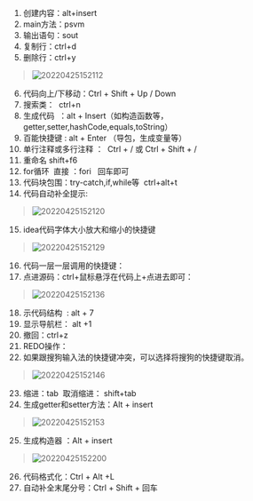 1. 创建内容：alt+insert
1. main方法：psvm
1. 输出语句：sout
1. 复制行：ctrl+d
1. 删除行：ctrl+y
> ![20220425152112](https://xleixz.oss-cn-nanjing.aliyuncs.com/typora-img/20220425152112.png)

6. 代码向上/下移动：Ctrl + Shift + Up / Down
6. 搜索类：  ctrl+n
6. 生成代码  ：alt + Insert（如构造函数等，getter,setter,hashCode,equals,toString）
6. 百能快捷键 : alt + Enter （导包，生成变量等）
6. 单行注释或多行注释 ：  Ctrl + / 或 Ctrl + Shift + /
6. 重命名 shift+f6
6. for循环  直接 ：fori   回车即可
6. 代码块包围：try-catch,if,while等  ctrl+alt+t
6. 代码自动补全提示:
> ![20220425152120](https://xleixz.oss-cn-nanjing.aliyuncs.com/typora-img/20220425152120.png)

15. idea代码字体大小放大和缩小的快捷键
> ![20220425152129](https://xleixz.oss-cn-nanjing.aliyuncs.com/typora-img/20220425152129.png)

16. 代码一层一层调用的快捷键：
16. 点进源码：ctrl+鼠标悬浮在代码上+点进去即可：
> ![20220425152136](https://xleixz.oss-cn-nanjing.aliyuncs.com/typora-img/20220425152136.png)

18. 示代码结构  : alt + 7
18. 显示导航栏： alt +1  
18. 撤回：ctrl+z
18. REDO操作：
18. 如果跟搜狗输入法的快捷键冲突，可以选择将搜狗的快捷键取消。
> ![20220425152146](https://xleixz.oss-cn-nanjing.aliyuncs.com/typora-img/20220425152146.png)

23. 缩进：tab  取消缩进： shift+tab
23. 生成getter和setter方法：Alt + insert
> ![20220425152153](https://xleixz.oss-cn-nanjing.aliyuncs.com/typora-img/20220425152153.png)

25. 生成构造器 ：Alt + insert
> ![20220425152200](https://xleixz.oss-cn-nanjing.aliyuncs.com/typora-img/20220425152200.png)

26. 代码格式化：Ctrl + Alt +L
26. 自动补全末尾分号：Ctrl + Shift + 回车

